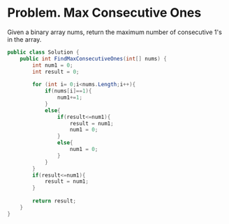 # Problem. Max Consecutive Ones
Given a binary array nums, return the maximum number of consecutive 1's in the array.
```C#
public class Solution {
    public int FindMaxConsecutiveOnes(int[] nums) {
        int num1 = 0;
        int result = 0;
        
        for (int i= 0;i<nums.Length;i++){
            if(nums[i]==1){
                num1+=1;
            }
            else{
                if(result<=num1){
                    result = num1;
                    num1 = 0;
                }
                else{
                    num1 = 0;
                }
            }
        }
        if(result<=num1){
            result = num1;
        }
        
        return result;
    }
}
```